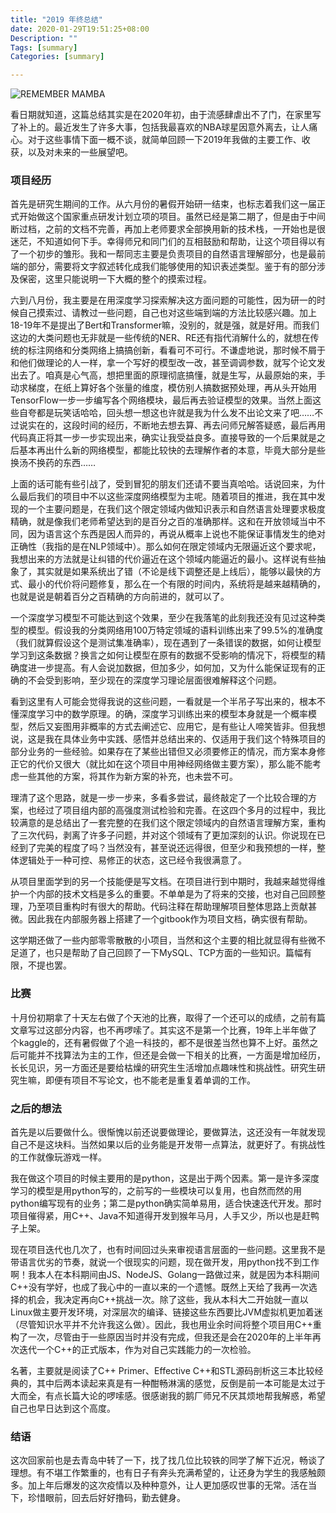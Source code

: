 ```yaml
---
title: "2019 年终总结"
date: 2020-01-29T19:51:25+08:00
Description: ""
Tags: [summary]
Categories: [summary]

---
```


![REMEMBER MAMBA](https://live.staticflickr.com/65535/49459598251_8d01ac7988_c.jpg#center)

看日期就知道，这篇总结其实是在2020年初，由于流感肆虐出不了门，在家里写了补上的。最近发生了许多大事，包括我最喜欢的NBA球星因意外离去，让人痛心。对于这些事情下面一概不谈，就简单回顾一下2019年我做的主要工作、收获，以及对未来的一些展望吧。

### 项目经历

首先是研究生期间的工作。从六月份的暑假开始研一结束，也标志着我们这一届正式开始做这个国家重点研发计划立项的项目。虽然已经是第二期了，但是由于中间断过档，之前的文档不完善，再加上老师要求全部换用新的技术栈，一开始也是很迷茫，不知道如何下手。幸得师兄和同门们的互相鼓励和帮助，让这个项目得以有了一个初步的雏形。我和一帮同志主要是负责项目的自然语言理解部分，也是最前端的部分，需要将文字叙述转化成我们能够使用的知识表述类型。鉴于有的部分涉及保密，这里只能说明一下大概的整个的摸索过程。

六到八月份，我主要是在用深度学习探索解决这方面问题的可能性，因为研一的时候自己摸索过、请教过一些问题，自己也对这些端到端的方法比较感兴趣。加上18-19年不是提出了Bert和Transformer嘛，没别的，就是强，就是好用。而我们这边的大类问题也无非就是一些传统的NER、RE还有指代消解什么的，就想在传统的标注网络和分类网络上搞搞创新，看看可不可行。不谦虚地说，那时候不屑于和他们做理论的人一样，拿一个写好的模型改一改，甚至调调参数，就写个论文发出去了。咱真是心气高，想把里面的原理彻底搞懂，就是生写，从最原始的来，手动求梯度，在纸上算好各个张量的维度，模仿别人搞数据预处理，再从头开始用TensorFlow一步一步编写各个网络模块，最后再去验证模型的效果。当然上面这些自夸都是玩笑话哈哈，回头想一想这也许就是我为什么发不出论文来了吧……不过说实在的，这段时间的经历，不断地去想去算、再去问师兄解答疑惑，最后再用代码真正将其一步一步实现出来，确实让我受益良多。直接导致的一个后果就是之后基本再出什么新的网络模型，都能比较快的去理解作者的本意，毕竟大部分是些换汤不换药的东西……

上面的话可能有些引战了，受到冒犯的朋友们还请不要当真哈哈。话说回来，为什么最后我们的项目中不以这些深度网络模型为主呢。随着项目的推进，我在其中发现的一个主要问题是，在我们这个限定领域内做知识表示和自然语言处理要求极度精确，就是像我们老师希望达到的是百分之百的准确那样。这和在开放领域当中不同，因为语言这个东西是因人而异的，再说从概率上说也不能保证事情发生的绝对正确性（我指的是在NLP领域中）。那么如何在限定领域内无限逼近这个要求呢，我想出来的方法就是让纠错的代价逼近在这个领域内能逼近的最小。这样说有些抽象了，其实就是如果系统出了错（不论是线下调整还是上线后），能够以最快的方式、最小的代价将问题修复，那么在一个有限的时间内，系统将是越来越精确的，也就是说是朝着百分之百精确的方向前进的，就可以了。

一个深度学习模型不可能达到这个效果，至少在我落笔的此刻我还没有见过这种类型的模型。假设我的分类网络用100万特定领域的语料训练出来了99.5%的准确度（我们就算假设这个是测试集准确率），现在遇到了一条错误的数据，如何让模型学习到这条数据？换言之如何让模型在原有的数据不受影响的情况下，将模型的精确度进一步提高。有人会说加数据，但加多少，如何加，又为什么能保证现有的正确的不会受到影响，至少现在的深度学习理论层面很难解释这个问题。

看到这里有人可能会觉得我说的这些问题，一看就是一个半吊子写出来的，根本不懂深度学习中的数学原理。的确，深度学习训练出来的模型本身就是一个概率模型，然后又妄图用非概率的方式去阐述它、应用它，是有些让人啼笑皆非。但我想说，这是我在具体业务中实践、感悟并总结出来的、仅适用于我们这个特殊项目的部分业务的一些经验。如果存在了某些出错但又必须要修正的情况，而方案本身修正它的代价又很大（就比如在这个项目中用神经网络做主要方案），那么能不能考虑一些其他的方案，将其作为新方案的补充，也未尝不可。

理清了这个思路，就是一步一步来，多看多尝试，最终敲定了一个比较合理的方案，也经过了项目组内部的高强度测试检验和完善。在这四个多月的过程中，我比较满意的是总结出了一套完整的在我们这个限定领域内的自然语言理解方案，重构了三次代码，剥离了许多子问题，并对这个领域有了更加深刻的认识。你说现在已经到了完美的程度了吗？当然没有，甚至说还远得很，但至少和我预想的一样，整体逻辑处于一种可控、易修正的状态，这已经令我很满意了。

从项目里面学到的另一个技能便是写文档。在项目进行到中期时，我越来越觉得维护一个内部的技术文档是多么的重要。不单单是为了将来的交接，也对自己回顾整理，乃至项目重构时有很大的帮助。代码注释在帮助理解项目整体思路上贡献甚微。因此我在内部服务器上搭建了一个gitbook作为项目文档，确实很有帮助。

这学期还做了一些内部零零散散的小项目，当然和这个主要的相比就显得有些微不足道了，也只是帮助了自己回顾了一下MySQL、TCP方面的一些知识。篇幅有限，不提也罢。

### 比赛

十月份初期拿了十天左右做了个天池的比赛，取得了一个还可以的成绩，之前有篇文章写过这部分内容，也不再啰嗦了。其实这不是第一个比赛，19年上半年做了个kaggle的，还有暑假做了个追一科技的，都不是很差当然也算不上好。虽然之后可能并不找算法为主的工作，但还是会做一下相关的比赛，一方面是增加经历，长长见识，另一方面还是要给枯燥的研究生生活增加点趣味性和挑战性。研究生研究生嘛，即便有项目不写论文，也不能老是重复着单调的工作。

### 之后的想法

首先是以后要做什么。很惭愧以前还说要做理论，要做算法，这还没有一年就发现自己不是这块料。当然如果以后的业务能是开发带一点算法，就更好了。有挑战性的工作就像玩游戏一样。

我在做这个项目的时候主要用的是python，这是出于两个因素。第一是许多深度学习的模型是用python写的，之前写的一些模块可以复用，也自然而然的用python编写现有的业务；第二是python确实简单易用，适合快速迭代开发。那时项目催得紧，用C++、Java不知道得开发到猴年马月，人手又少，所以也是赶鸭子上架。

现在项目迭代也几次了，也有时间回过头来审视语言层面的一些问题。这里我不是带语言优劣的节奏，就说一个很现实的问题，现在做开发，用python找不到工作啊！我本人在本科期间由JS、NodeJS、Golang一路做过来，就是因为本科期间C++没有学好，也成了我心中的一直以来的一个遗憾。既然上天给了我再一次选择的机会，我决定再向C++挑战一次。除了这些，我从本科大二开始就一直以Linux做主要开发环境，对深层次的编译、链接这些东西要比JVM虚拟机更加着迷（尽管知识水平并不允许我这么做）。因此，我也用业余时间将整个项目用C++重构了一次，尽管由于一些原因当时并没有完成，但我还是会在2020年的上半年再次迭代一个C++的正式版本，作为对自己实践能力的一次检验。

名著，主要就是阅读了C++ Primer、Effective C++和STL源码剖析这三本比较经典的，其中后两本读起来真是有一种酣畅淋漓的感觉，反倒是前一本可能是太过于大而全，有点长篇大论的啰嗦感。很感谢我的鹅厂师兄不厌其烦地帮我解惑，希望自己也早日达到这个高度。

### 结语

这次回家前也是去青岛中转了一下，找了找几位比较铁的同学了解下近况，畅谈了理想。有不堪工作繁重的，也有日子有奔头充满希望的，让还身为学生的我感触颇多。加上年后爆发的这次疫情以及种种意外，让人更加感叹世事的无常。活在当下，珍惜眼前，回去后好好撸码，勤去健身。